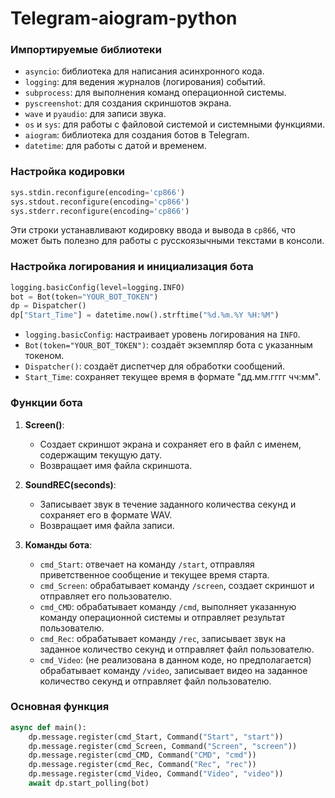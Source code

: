 # Telegram-aiogram-python

### Импортируемые библиотеки
- `asyncio`: библиотека для написания асинхронного кода.
- `logging`: для ведения журналов (логирования) событий.
- `subprocess`: для выполнения команд операционной системы.
- `pyscreenshot`: для создания скриншотов экрана.
- `wave` и `pyaudio`: для записи звука.
- `os` и `sys`: для работы с файловой системой и системными функциями.
- `aiogram`: библиотека для создания ботов в Telegram.
- `datetime`: для работы с датой и временем.

### Настройка кодировки
```python
sys.stdin.reconfigure(encoding='cp866')
sys.stdout.reconfigure(encoding='cp866')
sys.stderr.reconfigure(encoding='cp866')
```
Эти строки устанавливают кодировку ввода и вывода в `cp866`, что может быть полезно для работы с русскоязычными текстами в консоли.

### Настройка логирования и инициализация бота
```python
logging.basicConfig(level=logging.INFO)
bot = Bot(token="YOUR_BOT_TOKEN")
dp = Dispatcher()
dp["Start_Time"] = datetime.now().strftime("%d.%m.%Y %H:%M")
```
- `logging.basicConfig`: настраивает уровень логирования на `INFO`.
- `Bot(token="YOUR_BOT_TOKEN")`: создаёт экземпляр бота с указанным токеном.
- `Dispatcher()`: создаёт диспетчер для обработки сообщений.
- `Start_Time`: сохраняет текущее время в формате "дд.мм.гггг чч:мм".

### Функции бота
1. **Screen()**:
   - Создает скриншот экрана и сохраняет его в файл с именем, содержащим текущую дату.
   - Возвращает имя файла скриншота.

2. **SoundREC(seconds)**:
   - Записывает звук в течение заданного количества секунд и сохраняет его в формате WAV.
   - Возвращает имя файла записи.

3. **Команды бота**:
   - `cmd_Start`: отвечает на команду `/start`, отправляя приветственное сообщение и текущее время старта.
   - `cmd_Screen`: обрабатывает команду `/screen`, создает скриншот и отправляет его пользователю.
   - `cmd_CMD`: обрабатывает команду `/cmd`, выполняет указанную команду операционной системы и отправляет результат пользователю.
   - `cmd_Rec`: обрабатывает команду `/rec`, записывает звук на заданное количество секунд и отправляет файл пользователю.
   - `cmd_Video`: (не реализована в данном коде, но предполагается) обрабатывает команду `/video`, записывает видео на заданное количество секунд и отправляет файл пользователю.

### Основная функция
```python
async def main():
    dp.message.register(cmd_Start, Command("Start", "start"))
    dp.message.register(cmd_Screen, Command("Screen", "screen"))
    dp.message.register(cmd_CMD, Command("CMD", "cmd"))
    dp.message.register(cmd_Rec, Command("Rec", "rec"))
    dp.message.register(cmd_Video, Command("Video", "video"))
    await dp.start_polling(bot)
